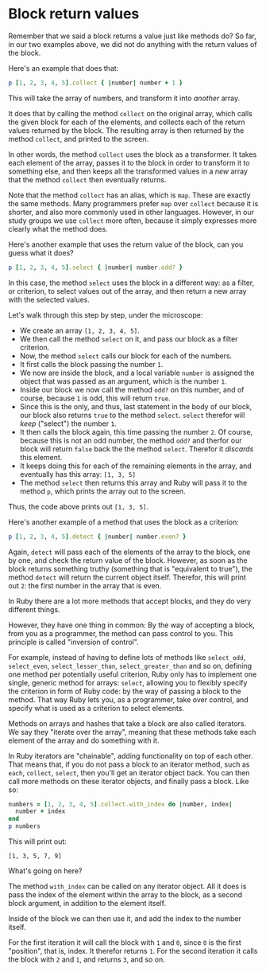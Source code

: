 # Block return values

Remember that we said a block returns a value just like methods do?  So far, in
our two examples above, we did not do anything with the return values of the
block.

Here's an example that does that:

```ruby
p [1, 2, 3, 4, 5].collect { |number| number + 1 }
```

This will take the array of numbers, and transform it into *another* array.

It does that by calling the method `collect` on the original array, which calls
the given block for each of the elements, and collects each of the return
values returned by the block. The resulting array is then returned by the
method `collect`, and printed to the screen.

In other words, the method `collect` uses the block as a transformer. It takes
each element of the array, passes it to the block in order to transform it
to something else, and then keeps all the transformed values in a *new* array
that the method `collect` then eventually returns.

Note that the method `collect` has an alias, which is `map`. These are exactly
the same methods. Many programmers prefer `map` over `collect` because it is
shorter, and also more commonly used in other languages. However, in our study
groups we use `collect` more often, because it simply expresses more clearly
what the method does.

Here's another example that uses the return value of the block, can you guess
what it does?

```ruby
p [1, 2, 3, 4, 5].select { |number| number.odd? }
```

In this case, the method `select` uses the block in a different way: as a
filter, or criterion, to select values out of the array, and then return a new
array with the selected values.

Let's walk through this step by step, under the microscope:

* We create an array `[1, 2, 3, 4, 5]`.
* We then call the method `select` on it, and pass our block as a filter
  criterion.
* Now, the method `select` calls our block for each of the numbers.
* It first calls the block passing the number `1`.
* We now are inside the block, and a local variable `number` is assigned the
  object that was passed as an argument, which is the number `1`.
* Inside our block we now call the method `odd?` on this number, and of course,
  because `1` is odd, this will return `true`.
* Since this is the only, and thus, last statement in the body of our block,
  our block also returns `true` to the method `select`. `select` therefor will
  *keep* ("select") the number `1`.
* It then calls the block again, this time passing the number `2`. Of course,
  because this is not an odd number, the method `odd?` and therfor our block
  will return `false` back the the method `select`. Therefor it *discards* this
  element.
* It keeps doing this for each of the remaining elements in the array, and
  eventually has this array: `[1, 3, 5]`
* The method `select` then returns this array and Ruby will pass it to the
  method `p`, which prints the array out to the screen.

Thus, the code above prints out `[1, 3, 5]`.

Here's another example of a method that uses the block as a criterion:

```ruby
p [1, 2, 3, 4, 5].detect { |number| number.even? }
```

Again, `detect` will pass each of the elements of the array to the block, one
by one, and check the return value of the block. However, as soon as the block
returns something truthy (something that is "equivalent to true"), the method
`detect` will return the current object itself. Therefor, this will print out
`2`: the first number in the array that is even.

In Ruby there are a lot more methods that accept blocks, and they do very
different things.

However, they have one thing in common: By the way of accepting a block, from
you as a programmer, the method can pass control to you. This principle is
called "inversion of control".

For example, instead of having to define lots of methods like `select_odd`,
`select_even`, `select_lesser_than`, `select_greater_than` and so on, defining
one method per potentially useful criterion, Ruby only has to implement one
single, generic method for arrays: `select`, allowing you to flexibly specify
the criterion in form of Ruby code: by the way of passing a block to the
method. That way Ruby lets you, as a programmer, take over control, and specify
what is used as a criterion to select elements.

Methods on arrays and hashes that take a block are also called iterators.
We say they "iterate over the array", meaning that these methods take each
element of the array and do something with it.

In Ruby iterators are "chainable", adding functionality on top of each other.
That means that, if you do not pass a block to an iterator method, such as
`each`, `collect`, `select`, then you'll get an iterator object back. You can
then call more methods on these iterator objects, and finally pass a block.
Like so:

```ruby
numbers = [1, 2, 3, 4, 5].collect.with_index do |number, index|
  number + index
end
p numbers
```

This will print out:

```
[1, 3, 5, 7, 9]
```

What's going on here?

The method `with_index` can be called on any iterator object. All it does is
pass the index of the element within the array to the block, as a second block
argument, in addition to the element itself.

Inside of the block we can then use it, and add the index to the number itself.

For the first iteration it will call the block with `1` and `0`, since `0` is
the first "position", that is, index. It therefor returns `1`. For the second
iteration it calls the block with `2` and `1`, and returns `3`, and so on.




